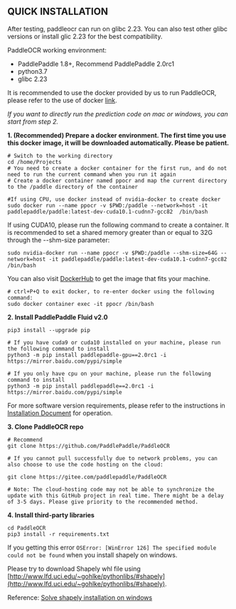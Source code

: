 ## QUICK INSTALLATION

After testing, paddleocr can run on glibc 2.23. You can also test other glibc versions or install glic 2.23 for the best compatibility.

PaddleOCR working environment:
- PaddlePaddle 1.8+, Recommend PaddlePaddle 2.0rc1
- python3.7
- glibc 2.23

It is recommended to use the docker provided by us to run PaddleOCR, please refer to the use of docker [link](https://www.runoob.com/docker/docker-tutorial.html/).

*If you want to directly run the prediction code on mac or windows, you can start from step 2.*

**1. (Recommended) Prepare a docker environment. The first time you use this docker image, it will be downloaded automatically. Please be patient.**
```
# Switch to the working directory
cd /home/Projects
# You need to create a docker container for the first run, and do not need to run the current command when you run it again
# Create a docker container named ppocr and map the current directory to the /paddle directory of the container

#If using CPU, use docker instead of nvidia-docker to create docker
sudo docker run --name ppocr -v $PWD:/paddle --network=host -it  paddlepaddle/paddle:latest-dev-cuda10.1-cudnn7-gcc82  /bin/bash
```

If using CUDA10, please run the following command to create a container.
It is recommended to set a shared memory greater than or equal to 32G through the --shm-size parameter:
```
sudo nvidia-docker run --name ppocr -v $PWD:/paddle --shm-size=64G --network=host -it paddlepaddle/paddle:latest-dev-cuda10.1-cudnn7-gcc82 /bin/bash
```
You can also visit [DockerHub](https://hub.docker.com/r/paddlepaddle/paddle/tags/) to get the image that fits your machine.
```
# ctrl+P+Q to exit docker, to re-enter docker using the following command:
sudo docker container exec -it ppocr /bin/bash
```

**2. Install PaddlePaddle Fluid v2.0**
```
pip3 install --upgrade pip

# If you have cuda9 or cuda10 installed on your machine, please run the following command to install
python3 -m pip install paddlepaddle-gpu==2.0rc1 -i https://mirror.baidu.com/pypi/simple

# If you only have cpu on your machine, please run the following command to install
python3 -m pip install paddlepaddle==2.0rc1 -i https://mirror.baidu.com/pypi/simple
```
For more software version requirements, please refer to the instructions in [Installation Document](https://www.paddlepaddle.org.cn/install/quick) for operation.


**3. Clone PaddleOCR repo**
```
# Recommend
git clone https://github.com/PaddlePaddle/PaddleOCR

# If you cannot pull successfully due to network problems, you can also choose to use the code hosting on the cloud:

git clone https://gitee.com/paddlepaddle/PaddleOCR

# Note: The cloud-hosting code may not be able to synchronize the update with this GitHub project in real time. There might be a delay of 3-5 days. Please give priority to the recommended method.
```

**4. Install third-party libraries**
```
cd PaddleOCR
pip3 install -r requirements.txt
```

If you getting this error `OSError: [WinError 126] The specified module could not be found` when you install shapely on windows.

Please try to download Shapely whl file using [http://www.lfd.uci.edu/~gohlke/pythonlibs/#shapely](http://www.lfd.uci.edu/~gohlke/pythonlibs/#shapely).

Reference: [Solve shapely installation on windows](https://stackoverflow.com/questions/44398265/install-shapely-oserror-winerror-126-the-specified-module-could-not-be-found)
